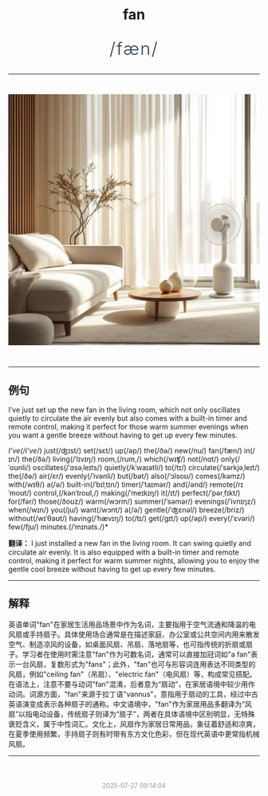 <div align="center">

# fan

<div style="margin: 30px 0;">
<h1 style="font-size: 2.5em; font-weight: 300; letter-spacing: 2px; margin: 0; color: #2c3e50;">
/fæn/
</h1>
</div>

</div>

---

<div align="center" style="margin: 40px 0;">

![fan](images/fan.png)

</div>

---

## 例句

I’ve just set up the new fan in the living room, which not only oscillates quietly to circulate the air evenly but also comes with a built-in timer and remote control, making it perfect for those warm summer evenings when you want a gentle breeze without having to get up every few minutes.

*I’ve(/i’ve*/) just(/ʤɪst/) set(/sɛt/) up(/əp/) the(/ðə/) new(/nu/) fan(/fæn/) in(/ɪn/) the(/ðə/) living(/ˈlɪvɪŋ/) room,(/rum,/) which(/wɪʧ/) not(/nɑt/) only(/ˈoʊnli/) oscillates(/ˈɑsəˌleɪts/) quietly(/kˈwaɪətli/) to(/tɪ/) circulate(/ˈsərkjəˌleɪt/) the(/ðə/) air(/ɛr/) evenly(/ˈivənli/) but(/bət/) also(/ˈɔlsoʊ/) comes(/kəmz/) with(/wɪθ/) a(/ə/) built-in(/ˈbɪlˌtɪn/) timer(/ˈtaɪmər/) and(/ənd/) remote(/rɪˈmoʊt/) control,(/kənˈtroʊl,/) making(/ˈmeɪkɪŋ/) it(/ɪt/) perfect(/ˈpərˌfɪkt/) for(/fər/) those(/ðoʊz/) warm(/wɔrm/) summer(/ˈsəmər/) evenings(/ˈivnɪŋz/) when(/wɪn/) you(/ju/) want(/wɔnt/) a(/ə/) gentle(/ˈʤɛnəl/) breeze(/briz/) without(/wɪˈθaʊt/) having(/ˈhævɪŋ/) to(/tɪ/) get(/gɪt/) up(/əp/) every(/ˈɛvəri/) few(/fju/) minutes.(/ˈmɪnəts./)*

**翻译：** I just installed a new fan in the living room. It can swing quietly and circulate air evenly. It is also equipped with a built-in timer and remote control, making it perfect for warm summer nights, allowing you to enjoy the gentle cool breeze without having to get up every few minutes.

---

## 解释

英语单词"fan"在家居生活用品场景中作为名词，主要指用于空气流通和降温的电风扇或手持扇子。具体使用场合通常是在描述家庭、办公室或公共空间内用来散发空气、制造凉风的设备，如桌面风扇、吊扇、落地扇等，也可指传统的折扇或扇子。学习者在使用时需注意"fan"作为可数名词，通常可以直接加冠词如"a fan"表示一台风扇，复数形式为"fans"；此外，"fan"也可与形容词连用表达不同类型的风扇，例如"ceiling fan"（吊扇）、"electric fan"（电风扇）等，构成常见搭配。在语法上，注意不要与动词"fan"混淆，后者意为“扇动”，在家居语境中较少用作动词。词源方面，"fan"来源于拉丁语"vannus"，意指用于扇动的工具，经过中古英语演变成表示各种扇子的通称。中文语境中，"fan"作为家居用品多翻译为“风扇”以指电动设备，传统扇子则译为“扇子”，两者在具体语境中区别明显，无特殊褒贬含义，属于中性词汇。文化上，风扇作为家居日常用品，象征着舒适和凉爽，在夏季使用频繁，手持扇子则有时带有东方文化色彩，但在现代英语中更常指机械风扇。


---

<div align="center" style="margin-top: 50px;">
<small style="color: #999; font-size: 0.9em;">2025-07-27 09:14:04</small>
</div>
